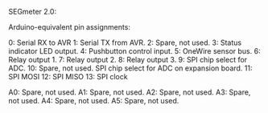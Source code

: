 

SEGmeter 2.0:

Arduino-equivalent pin assignments:

0: Serial RX to AVR
1: Serial TX from AVR.
2: Spare, not used.
3: Status indicator LED output.
4: Pushbutton control input.
5: OneWire sensor bus.
6: Relay output 1.
7: Relay output 2.
8: Relay output 3.
9: SPI chip select for ADC.
10: Spare, not used. SPI chip select for ADC on expansion board.
11: SPI MOSI
12: SPI MISO
13: SPI clock

A0: Spare, not used.
A1: Spare, not used.
A2: Spare, not used.
A3: Spare, not used.
A4: Spare, not used.
A5: Spare, not used.

